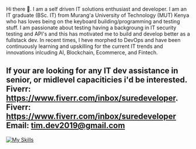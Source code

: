 Hi there 👋. I am a self driven IT solutions enthusiast and developer. I am an IT graduate (BSc. IT) from Murang'a University of Technology (MUT) Kenya who has loves being on the keyboard building/programming and testing stuff. I am passionate about testing having a backgroung in IT security testing and API's and this has motivated me to build and develop better as a fullstack dev. In recent times, I heve morphed to DevOps and have been continuously learning and upskilling for the current IT trends and innovations inlcuding AI, Blockchain, Ecommerce, and Fintech. 

If your are looking for any IT dev assistance in senior, or midlevel capaciticies i'd be interested. 
Fiverr: https://www.fiverr.com/inbox/suredeveloper. 
Fiverr: https://www.fiverr.com/inbox/suredeveloper
Email: tim.dev2019@gmail.com
--

[![My Skills](https://skillicons.dev/icons?i=java,kotlin,nodejs,figma&theme=light)](https://skillicons.dev)
